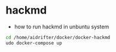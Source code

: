 # hackmd
- how to run hackmd in unbuntu system
```bash
cd /home/aidrifter/docker/docker-hackmd
udo docker-compose up
```
